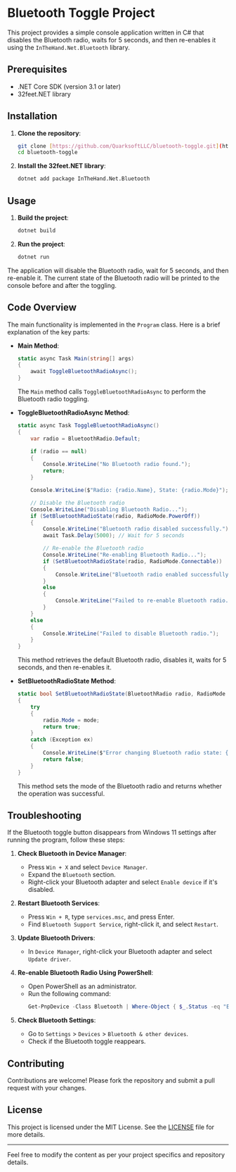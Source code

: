 # Bluetooth Toggle Project

This project provides a simple console application written in C# that disables the Bluetooth radio, waits for 5 seconds, and then re-enables it using the `InTheHand.Net.Bluetooth` library.

## Prerequisites

- .NET Core SDK (version 3.1 or later)
- 32feet.NET library

## Installation

1. **Clone the repository**:
   ```sh
   git clone [https://github.com/QuarksoftLLC/bluetooth-toggle.git](https://github.com/QuarksoftLLC/ToggleBluetoothForStreamDeck.git)
   cd bluetooth-toggle
   ```

2. **Install the 32feet.NET library**:
   ```sh
   dotnet add package InTheHand.Net.Bluetooth
   ```

## Usage

1. **Build the project**:
   ```sh
   dotnet build
   ```

2. **Run the project**:
   ```sh
   dotnet run
   ```

The application will disable the Bluetooth radio, wait for 5 seconds, and then re-enable it. The current state of the Bluetooth radio will be printed to the console before and after the toggling.

## Code Overview

The main functionality is implemented in the `Program` class. Here is a brief explanation of the key parts:

- **Main Method**:
  ```csharp
  static async Task Main(string[] args)
  {
      await ToggleBluetoothRadioAsync();
  }
  ```
  The `Main` method calls `ToggleBluetoothRadioAsync` to perform the Bluetooth radio toggling.

- **ToggleBluetoothRadioAsync Method**:
  ```csharp
  static async Task ToggleBluetoothRadioAsync()
  {
      var radio = BluetoothRadio.Default;

      if (radio == null)
      {
          Console.WriteLine("No Bluetooth radio found.");
          return;
      }

      Console.WriteLine($"Radio: {radio.Name}, State: {radio.Mode}");

      // Disable the Bluetooth radio
      Console.WriteLine("Disabling Bluetooth Radio...");
      if (SetBluetoothRadioState(radio, RadioMode.PowerOff))
      {
          Console.WriteLine("Bluetooth radio disabled successfully.");
          await Task.Delay(5000); // Wait for 5 seconds

          // Re-enable the Bluetooth radio
          Console.WriteLine("Re-enabling Bluetooth Radio...");
          if (SetBluetoothRadioState(radio, RadioMode.Connectable))
          {
              Console.WriteLine("Bluetooth radio enabled successfully.");
          }
          else
          {
              Console.WriteLine("Failed to re-enable Bluetooth radio.");
          }
      }
      else
      {
          Console.WriteLine("Failed to disable Bluetooth radio.");
      }
  }
  ```

  This method retrieves the default Bluetooth radio, disables it, waits for 5 seconds, and then re-enables it.

- **SetBluetoothRadioState Method**:
  ```csharp
  static bool SetBluetoothRadioState(BluetoothRadio radio, RadioMode mode)
  {
      try
      {
          radio.Mode = mode;
          return true;
      }
      catch (Exception ex)
      {
          Console.WriteLine($"Error changing Bluetooth radio state: {ex.Message}");
          return false;
      }
  }
  ```

  This method sets the mode of the Bluetooth radio and returns whether the operation was successful.

## Troubleshooting

If the Bluetooth toggle button disappears from Windows 11 settings after running the program, follow these steps:

1. **Check Bluetooth in Device Manager**:
   - Press `Win + X` and select `Device Manager`.
   - Expand the `Bluetooth` section.
   - Right-click your Bluetooth adapter and select `Enable device` if it's disabled.

2. **Restart Bluetooth Services**:
   - Press `Win + R`, type `services.msc`, and press Enter.
   - Find `Bluetooth Support Service`, right-click it, and select `Restart`.

3. **Update Bluetooth Drivers**:
   - In `Device Manager`, right-click your Bluetooth adapter and select `Update driver`.

4. **Re-enable Bluetooth Radio Using PowerShell**:
   - Open PowerShell as an administrator.
   - Run the following command:
     ```powershell
     Get-PnpDevice -Class Bluetooth | Where-Object { $_.Status -eq "Error" } | Enable-PnpDevice -Confirm:$false
     ```

5. **Check Bluetooth Settings**:
   - Go to `Settings` > `Devices` > `Bluetooth & other devices`.
   - Check if the Bluetooth toggle reappears.

## Contributing

Contributions are welcome! Please fork the repository and submit a pull request with your changes.

## License

This project is licensed under the MIT License. See the [LICENSE](LICENSE.txt) file for more details.

---

Feel free to modify the content as per your project specifics and repository details.
